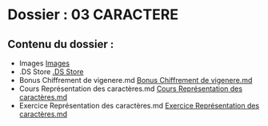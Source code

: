 # Dossier : 03 CARACTERE
 
 ## Contenu du dossier : 
- Images [Images](./Images)
- .DS Store [.DS Store](./.DS_Store)
- Bonus Chiffrement de vigenere.md [Bonus Chiffrement de vigenere.md](./Bonus_Chiffrement_de_vigenere.md)
- Cours Représentation des caractères.md [Cours Représentation des caractères.md](./Cours_Représentation_des_caractères.md)
- Exercice  Représentation des caractères.md [Exercice  Représentation des caractères.md](./Exercice__Représentation_des_caractères.md)
